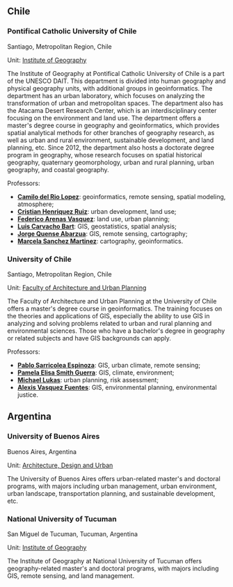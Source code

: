 ## Chile

### Pontifical Catholic University of Chile

Santiago, Metropolitan Region, Chile

Unit: [Institute of Geography](http://geografia.uc.cl/Nuestro-Instituto/historia-mision-vision.html)

The Institute of Geography at Pontifical Catholic University of Chile is a part of the UNESCO DAIT. This department is divided into human geography and physical geography units, with additional groups in geoinformatics. The department has an urban laboratory, which focuses on analyzing the transformation of urban and metropolitan spaces. The department also has the Atacama Desert Research Center, which is an interdisciplinary center focusing on the environment and land use. The department offers a master's degree course in geography and geoinformatics, which provides spatial analytical methods for other branches of geography research, as well as urban and rural environment, sustainable development, and land planning, etc. Since 2012, the department also hosts a doctorate degree program in geography, whose research focuses on spatial historical geography, quaternary geomorphology, urban and rural planning, urban geography, and coastal geography.

Professors:

- **[Camilo del Rio Lopez](http://geografia.uc.cl/Departamento-de-Geografia-Fisica/del-rio-lopez-camilo.html)**: geoinformatics, remote sensing, spatial modeling, atmosphere;
- **[Cristian Henriquez Ruiz](http://geografia.uc.cl/Departamento-de-Geografia-Fisica/henriquez-ruiz-cristian.html)**: urban development, land use;
- **[Federico Arenas Vasquez](http://geografia.uc.cl/Departamento-de-Geografia-Humana/federico-arenas-vasquez.html)**: land use, urban planning;
- **[Luis Carvacho Bart](http://geografia.uc.cl/Departamento-de-Geografia-Humana/carvacho-bart-luis.html)**: GIS, geostatistics, spatial analysis;
- **[Jorge Quense Abarzua](http://geografia.uc.cl/Departamento-de-Geografia-Humana/queense-abarzua-jorge.html)**: GIS, remote sensing, cartography;
- **[Marcela Sanchez Martinez](http://geografia.uc.cl/Departamento-de-Geografia-Fisica/sanchez-martinez-marcela.html)**: cartography, geoinformatics.

### University of Chile

Santiago, Metropolitan Region, Chile

Unit: [Faculty of Architecture and Urban Planning](http://www.fau.uchile.cl/)

The Faculty of Architecture and Urban Planning at the University of Chile offers a master's degree course in geoinformatics. The training focuses on the theories and applications of GIS, especially the ability to use GIS in analyzing and solving problems related to urban and rural planning and environmental sciences. Those who have a bachelor's degree in geography or related subjects and have GIS backgrounds can apply.

Professors:
- **[Pablo Sarricolea Espinoza](https://www.uchile.cl/portafolio-academico/impresion.jsf?username=psarrico)**: GIS, urban climate, remote sensing;
- **[Pamela Elisa Smith Guerra](https://www.uchile.cl/portafolio-academico/perfilAcademico.jsf?username=guerrasmith)**: GIS, climate, environment;
- **[Michael Lukas](https://www.uchile.cl/portafolio-academico/perfilAcademico.jsf?username=mlukas)**: urban planning, risk assessment;
- **[Alexis Vasquez Fuentes](https://www.uchile.cl/portafolio-academico/perfilAcademico.jsf?username=alexvasq)**: GIS, environmental planning, environmental justice.

## Argentina

### University of Buenos Aires

Buenos Aires, Argentina

Unit: [Architecture, Design and Urban](https://www.uba.ar/posgrados/oferta_tipo.php?t=2&id=1)

The University of Buenos Aires offers urban-related master's and doctoral programs, with majors including urban management, urban environment, urban landscape, transportation planning, and sustainable development, etc.


### National University of Tucuman

San Miguel de Tucuman, Tucuman, Argentina

Unit: [Institute of Geography](http://www.filo.unt.edu.ar/ieg/)

The Institute of Geography at National University of Tucuman offers geography-related master's and doctoral programs, with majors including GIS, remote sensing, and land management.
